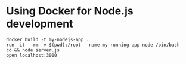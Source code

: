 # Using Docker for Node.js development

    docker build -t my-nodejs-app .
    run -it --rm -v $(pwd):/root --name my-running-app node /bin/bash
    cd && node server.js
    open localhost:3000
